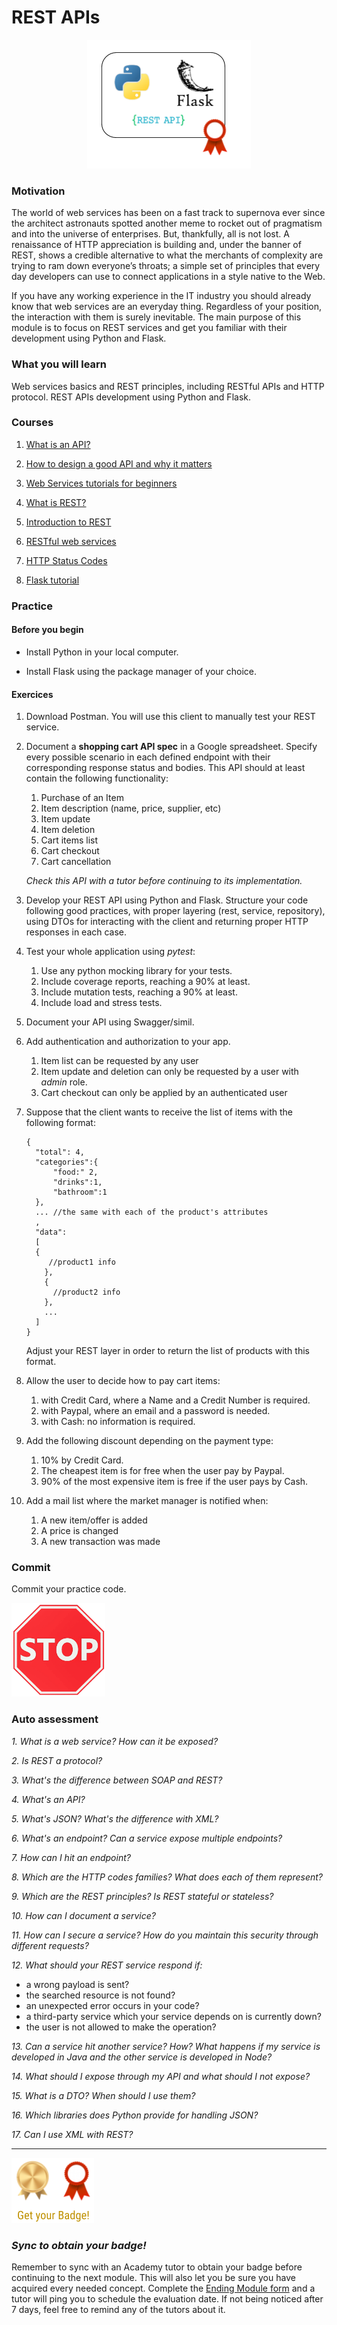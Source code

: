 # REST APIs

<p align="center"> 
<img src="../assets/rest_apis.png"> 
</p>

### Motivation ###

The world of web services has been on a fast track to supernova ever since the architect 
astronauts spotted another meme to rocket out of pragmatism and into the universe of 
enterprises. But, thankfully, all is not lost. A renaissance of HTTP appreciation is building and, under the banner of 
REST, shows a credible alternative to what the merchants of complexity are trying to ram down everyone’s throats; a simple 
set of principles that every day developers can use to connect applications in a style native to the Web.

If you have any working experience in the IT industry you should already know that web services are an everyday thing. 
Regardless of your position, the interaction with them is surely inevitable. The main purpose of this module is to focus 
on REST services and get you familiar with their development using Python and Flask.

### What you will learn ###

Web services basics and REST principles, including RESTful APIs and HTTP protocol. REST APIs development using Python 
and Flask.

### Courses ###

1. [What is an API?](https://www.youtube.com/watch?v=s7wmiS2mSXY)

2. [How to design a good API and why it matters](https://www.youtube.com/watch?v=aAb7hSCtvGw)

3. [Web Services tutorials for beginners](https://www.guru99.com/web-services-tutorial.html)

4. [What is REST?](https://www.restapitutorial.com/lessons/whatisrest.html)

5. [Introduction to REST](https://www.youtube.com/watch?v=YCcAE2SCQ6k)

6. [RESTful web services](http://restfulwebapis.org/RESTful_Web_Services.pdf)

7. [HTTP Status Codes](https://www.restapitutorial.com/httpstatuscodes.html)

8. [Flask tutorial](https://flask.palletsprojects.com/en/1.1.x/tutorial/)

### Practice ###

#### Before you begin ####

- Install Python in your local computer.

- Install Flask using the package manager of your choice.

#### Exercices ####

1. Download Postman. You will use this client to manually test your REST service.

2. Document a **shopping cart API spec** in a Google spreadsheet. Specify every possible scenario in each defined endpoint 
with their corresponding response status and bodies. This API should at least contain the following functionality:
    1. Purchase of an Item
    2. Item description (name, price, supplier, etc)
    3. Item update
    4. Item deletion
    5. Cart items list
    6. Cart checkout
    7. Cart cancellation
    
    *Check this API with a tutor before continuing to its implementation.*

3. Develop your REST API using Python and Flask. Structure your code following good practices, with proper layering 
(rest, service, repository), using DTOs for interacting with the client and returning proper HTTP responses in each case.

4. Test your whole application using *pytest*:
    1. Use any python mocking library for your tests. 
    2. Include coverage reports, reaching a 90% at least. 
    3. Include mutation tests, reaching a 90% at least.
    4. Include load and stress tests.

5. Document your API using Swagger/simil.

6. Add authentication and authorization to your app. 
    1. Item list can be requested by any user
    2. Item update and deletion can only be requested by a user with *admin* role.
    3. Cart checkout can only be applied by an authenticated user

7. Suppose that the client wants to receive the list of items with the following format:
    ```
    {
      "total": 4,
      "categories":{
          "food:" 2,
          "drinks":1,
          "bathroom":1
      },
      ... //the same with each of the product's attributes
      ,
      "data":
      [
      {
         //product1 info
        },
        {
          //product2 info
        },
        ...
      ]
    }
    ```
    Adjust your REST layer in order to return the list of products with this format.

8. Allow the user to decide how to pay cart items:
    1. with Credit Card, where a Name and a Credit Number is required.
    2. with Paypal, where an email and a password is needed.
    3. with Cash: no information is required.

9. Add the following discount depending on the payment type:
    1. 10% by Credit Card.
    2. The cheapest item is for free when the user pay by Paypal.
    3. 90% of the most expensive item is free if the user pays by Cash.

10. Add a mail list where the market manager is notified when:
    1. A new item/offer is added
    2. A price is changed
    3. A new transaction was made

### Commit ###

Commit your practice code.

<img src="../assets/stop.png" title="Stop Logo" width="150" height="150">

### Auto assessment ###

*1. What is a web service? How can it be exposed?*

*2. Is REST a protocol?*

*3. What's the difference between SOAP and REST?*

*4. What's an API?*

*5. What's JSON? What's the difference with XML?*

*6. What's an endpoint? Can a service expose multiple endpoints?*

*7. How can I hit an endpoint?*

*8. Which are the HTTP codes families? What does each of them represent?*

*9. Which are the REST principles? Is REST stateful or stateless?*

*10. How can I document a service?*

*11. How can I secure a service? How do you maintain this security through different requests?*

*12. What should your REST service respond if:*
- a wrong payload is sent?
- the searched resource is not found?
- an unexpected error occurs in your code?
- a third-party service which your service depends on is currently down?
- the user is not allowed to make the operation?

*13. Can a service hit another service? How? What happens if my service is developed in Java and the other service is 
developed in Node?*

*14. What should I expose through my API and what should I not expose?*

*15. What is a DTO? When should I use them?*

*16. Which libraries does Python provide for handling JSON?*

*17. Can I use XML with REST?*

---

<img src="../assets/get_badge.png"> 

### *Sync to obtain your badge!*
 
Remember to sync with an Academy tutor to obtain your badge before continuing to the next module. This will also let you be sure you have acquired every needed concept. Complete the [Ending Module form](https://forms.gle/ukvWjKtoFYx4Kn8q7) and a tutor will ping you to schedule the evaluation date. If not being noticed after 7 days, feel free to remind any of the tutors about it.